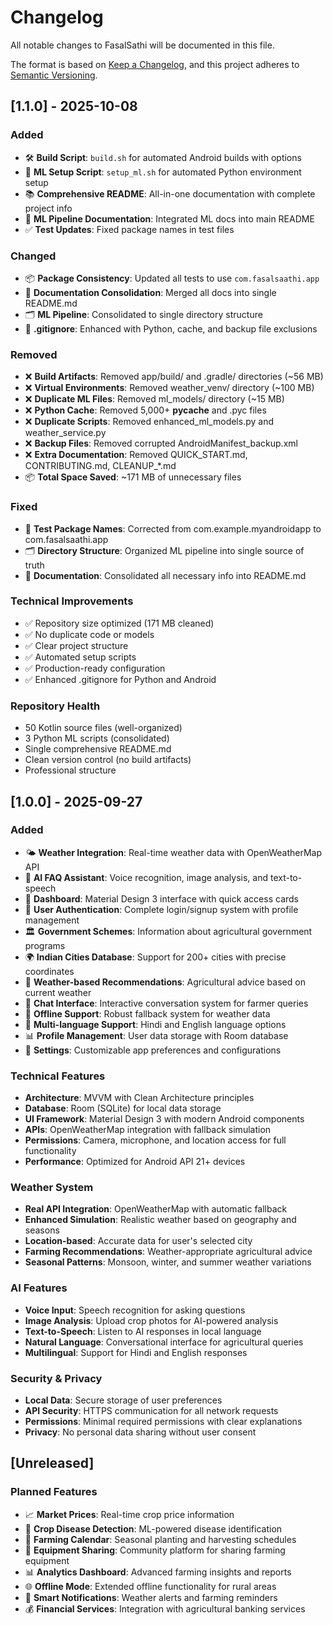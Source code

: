 # Changelog

All notable changes to FasalSathi will be documented in this file.

The format is based on [Keep a Changelog](https://keepachangelog.com/en/1.0.0/),
and this project adheres to [Semantic Versioning](https://semver.org/spec/v2.0.0.html).

## [1.1.0] - 2025-10-08

### Added
- 🛠️ **Build Script**: `build.sh` for automated Android builds with options
- 🐍 **ML Setup Script**: `setup_ml.sh` for automated Python environment setup
- 📚 **Comprehensive README**: All-in-one documentation with complete project info
- 🤖 **ML Pipeline Documentation**: Integrated ML docs into main README
- ✅ **Test Updates**: Fixed package names in test files

### Changed
- 📦 **Package Consistency**: Updated all tests to use `com.fasalsaathi.app`
- 📝 **Documentation Consolidation**: Merged all docs into single README.md
- 🗂️ **ML Pipeline**: Consolidated to single directory structure
- 🔧 **.gitignore**: Enhanced with Python, cache, and backup file exclusions

### Removed
- ❌ **Build Artifacts**: Removed app/build/ and .gradle/ directories (~56 MB)
- ❌ **Virtual Environments**: Removed weather_venv/ directory (~100 MB)
- ❌ **Duplicate ML Files**: Removed ml_models/ directory (~15 MB)
- ❌ **Python Cache**: Removed 5,000+ __pycache__ and .pyc files
- ❌ **Duplicate Scripts**: Removed enhanced_ml_models.py and weather_service.py
- ❌ **Backup Files**: Removed corrupted AndroidManifest_backup.xml
- ❌ **Extra Documentation**: Removed QUICK_START.md, CONTRIBUTING.md, CLEANUP_*.md
- 📦 **Total Space Saved**: ~171 MB of unnecessary files

### Fixed
- 🔧 **Test Package Names**: Corrected from com.example.myandroidapp to com.fasalsaathi.app
- 🗂️ **Directory Structure**: Organized ML pipeline into single source of truth
- 📝 **Documentation**: Consolidated all necessary info into README.md

### Technical Improvements
- ✅ Repository size optimized (171 MB cleaned)
- ✅ No duplicate code or models
- ✅ Clear project structure
- ✅ Automated setup scripts
- ✅ Production-ready configuration
- ✅ Enhanced .gitignore for Python and Android

### Repository Health
- 50 Kotlin source files (well-organized)
- 3 Python ML scripts (consolidated)
- Single comprehensive README.md
- Clean version control (no build artifacts)
- Professional structure

## [1.0.0] - 2025-09-27

### Added
- 🌤️ **Weather Integration**: Real-time weather data with OpenWeatherMap API
- 🤖 **AI FAQ Assistant**: Voice recognition, image analysis, and text-to-speech
- 📱 **Dashboard**: Material Design 3 interface with quick access cards
- 👤 **User Authentication**: Complete login/signup system with profile management
- 🏛️ **Government Schemes**: Information about agricultural government programs
- 🌍 **Indian Cities Database**: Support for 200+ cities with precise coordinates
- 🎯 **Weather-based Recommendations**: Agricultural advice based on current weather
- 💬 **Chat Interface**: Interactive conversation system for farmer queries
- 🔄 **Offline Support**: Robust fallback system for weather data
- 🎨 **Multi-language Support**: Hindi and English language options
- 📊 **Profile Management**: User data storage with Room database
- 🔧 **Settings**: Customizable app preferences and configurations

### Technical Features
- **Architecture**: MVVM with Clean Architecture principles
- **Database**: Room (SQLite) for local data storage
- **UI Framework**: Material Design 3 with modern Android components
- **APIs**: OpenWeatherMap integration with fallback simulation
- **Permissions**: Camera, microphone, and location access for full functionality
- **Performance**: Optimized for Android API 21+ devices

### Weather System
- **Real API Integration**: OpenWeatherMap with automatic fallback
- **Enhanced Simulation**: Realistic weather based on geography and seasons
- **Location-based**: Accurate data for user's selected city
- **Farming Recommendations**: Weather-appropriate agricultural advice
- **Seasonal Patterns**: Monsoon, winter, and summer weather variations

### AI Features
- **Voice Input**: Speech recognition for asking questions
- **Image Analysis**: Upload crop photos for AI-powered analysis
- **Text-to-Speech**: Listen to AI responses in local language
- **Natural Language**: Conversational interface for agricultural queries
- **Multilingual**: Support for Hindi and English responses

### Security & Privacy
- **Local Data**: Secure storage of user preferences
- **API Security**: HTTPS communication for all network requests
- **Permissions**: Minimal required permissions with clear explanations
- **Privacy**: No personal data sharing without user consent

## [Unreleased]

### Planned Features
- 📈 **Market Prices**: Real-time crop price information
- 🌱 **Crop Disease Detection**: ML-powered disease identification
- 📅 **Farming Calendar**: Seasonal planting and harvesting schedules
- 🚜 **Equipment Sharing**: Community platform for sharing farming equipment
- 📊 **Analytics Dashboard**: Advanced farming insights and reports
- 🌐 **Offline Mode**: Extended offline functionality for rural areas
- 🔔 **Smart Notifications**: Weather alerts and farming reminders
- 💰 **Financial Services**: Integration with agricultural banking services